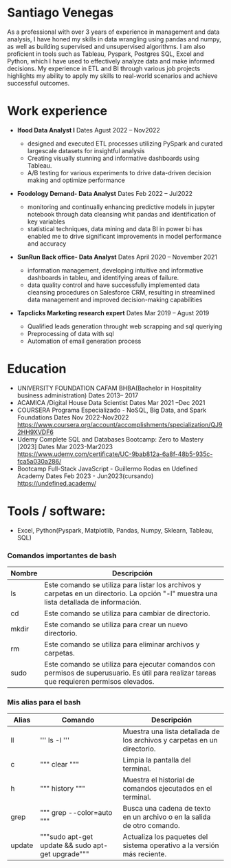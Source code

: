 # Santiago Venegas

As a professional with over 3 years of experience in management and data analysis, I have honed my skills in data wrangling using pandas and numpy, as well as building supervised and unsupervised algorithms. I am also proficient in tools such as Tableau, Pyspark, Postgres SQL, Excel and Python, which I have used to effectively analyze data and make informed decisions. My experience in ETL and BI through various job projects highlights my ability to apply my skills to real-world scenarios and achieve successful outcomes.

# Work experience
- **Ifood Data Analyst I**
    Dates Agust 2022 – Nov2022
    - designed and executed ETL processes utilizing PySpark and curated largescale datasets for insightful analysis
    - Creating visually stunning and informative dashboards using Tableau.
    - A/B testing for various experiments to drive data-driven decision making and optimize performance

- **Foodology Demand- Data Analyst**
    Dates Feb 2022 – Jul2022
    - monitoring and continually enhancing predictive models in jupyter notebook through data cleansing whit pandas and identification of key variables
    - statistical techniques, data mining and data BI in power bi has enabled me to drive significant improvements in model performance and accuracy

- **SunRun Back office- Data Analyst**
    Dates April 2020 – November 2021
    - information management, developing intuitive and informative dashboards in tableu, and identifying areas of failure.
    - data quality control and have successfully implemented data cleansing procedures on Salesforce CRM, resulting in streamlined data management and improved decision-making capabilities

- **Tapclicks Marketing research expert**
    Dates Mar 2019 – Agust 2019
    - Qualified leads generation throught web scrapping and sql queriying
    - Preprocessing of data with sql
    - Automation of email generation process

# Education
- UNIVERSITY FOUNDATION CAFAM BHBA(Bachelor in Hospitality business administration)
    Dates 2013– 2017
- ACAMICA /Digital House Data Scientist
    Dates Mar 2021 –Dec 2021
- COURSERA Programa Especializado - NoSQL, Big Data, and Spark Foundations
    Dates Nov 2022-Nov2022
    https://www.coursera.org/account/accomplishments/specialization/QJ92HH9XVDF6
- Udemy Complete SQL and Databases Bootcamp: Zero to Mastery [2023]
    Dates Mar 2023-Mar2023
    https://www.udemy.com/certificate/UC-9bab812a-6a8f-48b5-935c-fca5a030a286/
- Bootcamp Full-Stack JavaScript - Guillermo Rodas en Udefined Academy
    Dates Feb 2023 - Jun2023(cursando)
    https://undefined.academy/
    

# Tools / software: 
- Excel, Python(Pyspark, Matplotlib, Pandas, Numpy, Sklearn, Tableau, SQL)

### Comandos importantes de bash ###

| Nombre | Descripción                                                                                                                               |
| ------ | ----------------------------------------------------------------------------------------------------------------------------------------- |
| ls     | Este comando se utiliza para listar los archivos y carpetas en un directorio. La opción "-l" muestra una lista detallada de información.  |
| cd     | Este comando se utiliza para cambiar de directorio.                                                                                       |
| mkdir  | Este comando se utiliza para crear un nuevo directorio.                                                                                   |
| rm     | Este comando se utiliza para eliminar archivos y carpetas.                                                                                |
| sudo   | Este comando se utiliza para ejecutar comandos con permisos de superusuario. Es útil para realizar tareas que requieren permisos elevados.|
 
### Mis alias para el bash ###

| Alias   | Comando                        | Descripción                                                                                            |
| ------- | ------------------------------ | -------------------------------------------------------------------------------------------------------|
| ll      | ''' ls -l '''                                     | Muestra una lista detallada de los archivos y carpetas en un directorio.            |
| c       | """ clear """                                     | Limpia la pantalla del terminal.                                                    |
| h       | """ history """                                   | Muestra el historial de comandos ejecutados en el terminal.                         |
| grep    | """ grep --color=auto """                         | Busca una cadena de texto en un archivo o en la salida de otro comando.             |
| update  | """sudo apt-get update && sudo apt-get upgrade""" | Actualiza los paquetes del sistema operativo a la versión más reciente.|
 
